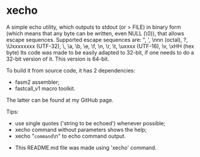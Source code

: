 # xecho

A simple echo utility, which outputs to stdout (or > FILE) in binary form (which means that any byte can be written, even NULL (\0)), that allows escape sequences.
Supported escape sequences are: \", \', \nnn (octal), \?, \Uxxxxxxxx (UTF-32), \\, \a, \b, \e, \f, \n, \r, \t, \uxxxx (UTF-16), \v, \xHH (hex byte)
Its code was made to be easily adapted to 32-bit, if one needs to do a 32-bit version of it. This version is 64-bit.

To build it from source code, it has 2 dependencies:

  - fasm2 assembler;
  - fastcall_v1 macro toolkit.

The latter can be found at my GitHub page.

Tips:

  - use single quotes ('string to be echoed') whenever possible;
  - xecho command without parameters shows the help;
  - xecho "`command`\n" to echo command output.

 * This README.md file was made using 'xecho' command.
